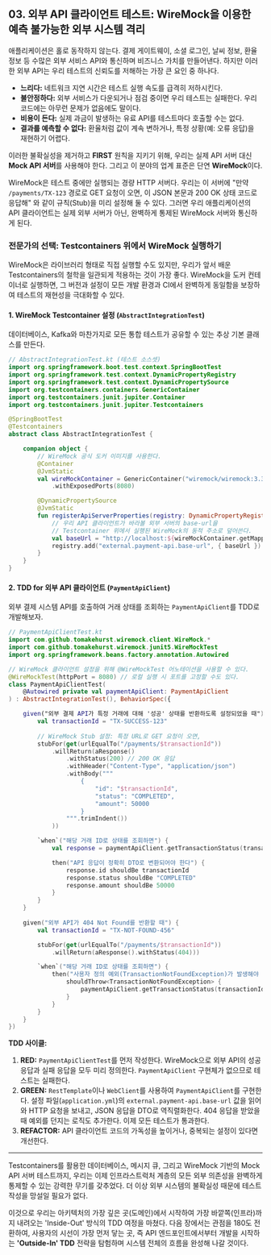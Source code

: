 ## 03\. 외부 API 클라이언트 테스트: WireMock을 이용한 예측 불가능한 외부 시스템 격리

애플리케이션은 홀로 동작하지 않는다. 결제 게이트웨이, 소셜 로그인, 날씨 정보, 환율 정보 등 수많은 외부 서비스 API와 통신하며 비즈니스 가치를 만들어낸다. 하지만 이러한 외부 API는 우리 테스트의 신뢰도를 저해하는 가장 큰 요인 중 하나다.

  * **느리다:** 네트워크 지연 시간은 테스트 실행 속도를 급격히 저하시킨다.
  * **불안정하다:** 외부 서비스가 다운되거나 점검 중이면 우리 테스트는 실패한다. 우리 코드에는 아무런 문제가 없음에도 말이다.
  * **비용이 든다:** 실제 과금이 발생하는 유료 API를 테스트마다 호출할 수는 없다.
  * **결과를 예측할 수 없다:** 환율처럼 값이 계속 변하거나, 특정 상황(예: 오류 응답)을 재현하기 어렵다.

이러한 불확실성을 제거하고 **FIRST** 원칙을 지키기 위해, 우리는 실제 API 서버 대신 **Mock API 서버**를 사용해야 한다. 그리고 이 분야의 업계 표준은 단연 **WireMock**이다.

WireMock은 테스트 중에만 실행되는 경량 HTTP 서버다. 우리는 이 서버에 "만약 `/payments/TX-123` 경로로 GET 요청이 오면, 이 JSON 본문과 200 OK 상태 코드로 응답해" 와 같이 규칙(Stub)을 미리 설정해 둘 수 있다. 그러면 우리 애플리케이션의 API 클라이언트는 실제 외부 서버가 아닌, 완벽하게 통제된 WireMock 서버와 통신하게 된다.

### **전문가의 선택: Testcontainers 위에서 WireMock 실행하기**

WireMock은 라이브러리 형태로 직접 실행할 수도 있지만, 우리가 앞서 배운 Testcontainers의 철학을 일관되게 적용하는 것이 가장 좋다. WireMock을 도커 컨테이너로 실행하면, 그 버전과 설정이 모든 개발 환경과 CI에서 완벽하게 동일함을 보장하여 테스트의 재현성을 극대화할 수 있다.

#### **1. WireMock Testcontainer 설정 (`AbstractIntegrationTest`)**

데이터베이스, Kafka와 마찬가지로 모든 통합 테스트가 공유할 수 있는 추상 기본 클래스를 만든다.

```kotlin
// AbstractIntegrationTest.kt (테스트 소스셋)
import org.springframework.boot.test.context.SpringBootTest
import org.springframework.test.context.DynamicPropertyRegistry
import org.springframework.test.context.DynamicPropertySource
import org.testcontainers.containers.GenericContainer
import org.testcontainers.junit.jupiter.Container
import org.testcontainers.junit.jupiter.Testcontainers

@SpringBootTest
@Testcontainers
abstract class AbstractIntegrationTest {

    companion object {
        // WireMock 공식 도커 이미지를 사용한다.
        @Container
        @JvmStatic
        val wireMockContainer = GenericContainer("wiremock/wiremock:3.3.1")
            .withExposedPorts(8080)

        @DynamicPropertySource
        @JvmStatic
        fun registerApiServerProperties(registry: DynamicPropertyRegistry) {
            // 우리 API 클라이언트가 바라볼 외부 서버의 base-url을
            // Testcontainer 위에서 실행된 WireMock의 동적 주소로 덮어쓴다.
            val baseUrl = "http://localhost:${wireMockContainer.getMappedPort(8080)}"
            registry.add("external.payment-api.base-url", { baseUrl })
        }
    }
}
```

#### **2. TDD for 외부 API 클라이언트 (`PaymentApiClient`)**

외부 결제 시스템 API를 호출하여 거래 상태를 조회하는 `PaymentApiClient`를 TDD로 개발해보자.

```kotlin
// PaymentApiClientTest.kt
import com.github.tomakehurst.wiremock.client.WireMock.*
import com.github.tomakehurst.wiremock.junit5.WireMockTest
import org.springframework.beans.factory.annotation.Autowired

// WireMock 클라이언트 설정을 위해 @WireMockTest 어노테이션을 사용할 수 있다.
@WireMockTest(httpPort = 8080) // 로컬 실행 시 포트를 고정할 수도 있다.
class PaymentApiClientTest(
    @Autowired private val paymentApiClient: PaymentApiClient
) : AbstractIntegrationTest(), BehaviorSpec({

    given("외부 결제 API가 특정 거래에 대해 '성공' 상태를 반환하도록 설정되었을 때") {
        val transactionId = "TX-SUCCESS-123"
        
        // WireMock Stub 설정: 특정 URL로 GET 요청이 오면,
        stubFor(get(urlEqualTo("/payments/$transactionId"))
            .willReturn(aResponse()
                .withStatus(200) // 200 OK 응답
                .withHeader("Content-Type", "application/json")
                .withBody("""
                    {
                        "id": "$transactionId",
                        "status": "COMPLETED",
                        "amount": 50000
                    }
                """.trimIndent())
            ))

        `when`("해당 거래 ID로 상태를 조회하면") {
            val response = paymentApiClient.getTransactionStatus(transactionId)

            then("API 응답이 정확히 DTO로 변환되어야 한다") {
                response.id shouldBe transactionId
                response.status shouldBe "COMPLETED"
                response.amount shouldBe 50000
            }
        }
    }
    
    given("외부 API가 404 Not Found를 반환할 때") {
        val transactionId = "TX-NOT-FOUND-456"

        stubFor(get(urlEqualTo("/payments/$transactionId"))
            .willReturn(aResponse().withStatus(404)))

        `when`("해당 거래 ID로 상태를 조회하면") {
            then("사용자 정의 예외(TransactionNotFoundException)가 발생해야 한다") {
                shouldThrow<TransactionNotFoundException> {
                    paymentApiClient.getTransactionStatus(transactionId)
                }
            }
        }
    }
})
```

**TDD 사이클:**

1.  **RED:** `PaymentApiClientTest`를 먼저 작성한다. WireMock으로 외부 API의 성공 응답과 실패 응답을 모두 미리 정의한다. `PaymentApiClient` 구현체가 없으므로 테스트는 실패한다.
2.  **GREEN:** `RestTemplate`이나 `WebClient`를 사용하여 `PaymentApiClient`를 구현한다. 설정 파일(`application.yml`)의 `external.payment-api.base-url` 값을 읽어와 HTTP 요청을 보내고, JSON 응답을 DTO로 역직렬화한다. 404 응답을 받았을 때 예외를 던지는 로직도 추가한다. 이제 모든 테스트가 통과한다.
3.  **REFACTOR:** API 클라이언트 코드의 가독성을 높이거나, 중복되는 설정이 있다면 개선한다.

-----

Testcontainers를 활용한 데이터베이스, 메시지 큐, 그리고 WireMock 기반의 Mock API 서버 테스트까지, 우리는 이제 인프라스트럭처 계층의 모든 외부 의존성을 완벽하게 통제할 수 있는 강력한 무기를 갖추었다. 더 이상 외부 시스템의 불확실성 때문에 테스트 작성을 망설일 필요가 없다.

이것으로 우리는 아키텍처의 가장 깊은 곳(도메인)에서 시작하여 가장 바깥쪽(인프라)까지 내려오는 'Inside-Out' 방식의 TDD 여정을 마쳤다. 다음 장에서는 관점을 180도 전환하여, 사용자의 시선이 가장 먼저 닿는 곳, 즉 API 엔드포인트에서부터 개발을 시작하는 **'Outside-In' TDD** 전략을 탐험하며 시스템 전체의 흐름을 완성해 나갈 것이다.
